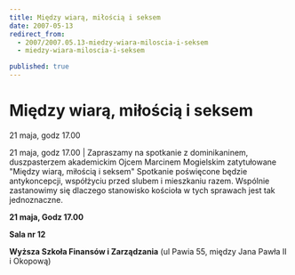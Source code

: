 ```yaml
---
title: Między wiarą, miłością i seksem
date: 2007-05-13
redirect_from: 
  - 2007/2007.05.13-miedzy-wiara-miloscia-i-seksem
  - miedzy-wiara-miloscia-i-seksem

published: true
---
```




# Między wiarą, miłością i seksem

<time>21 maja, godz 17.00</time>

21 maja, godz 17.00 | 
Zapraszamy na spotkanie z dominikaninem, duszpasterzem akademickim Ojcem Marcinem Mogielskim zatytułowane "Między wiarą, miłością i seksem" 
Spotkanie poświęcone będzie antykoncepcji, współżyciu przed slubem i mieszkaniu razem. Wspólnie zastanowimy się dlaczego stanowisko kościoła w tych sprawach jest tak jednoznaczne.&nbsp;

**21 maja, Godz 17.00**

**Sala nr 12**

**Wyższa Szkoła Finansów i Zarządzania** (ul Pawia 55, między Jana Pawła II i Okopową)


<!--CONTENT FROM OLD SERVER (jos before 2013): 21 maja, godz 17.00 | 
Zapraszamy na spotkanie z dominikaninem, duszpasterzem akademickim Ojcem Marcinem Mogielskim zatytułowane "Między wiarą, miłością i seksem" 
Spotkanie poświęcone będzie antykoncepcji, współżyciu przed slubem i mieszkaniu razem. Wspólnie zastanowimy się dlaczego stanowisko kościoła w tych sprawach jest tak jednoznaczne.&nbsp;

**21 maja, Godz 17.00**



**Sala nr 12**



**Wyższa Szkoła Finansów i Zarządzania** (ul Pawia 55, między Jana Pawła II i Okopową)

-->

<!--{{json:{"created_date":"2007-05-13 22:15:13","publish_down":"0000-00-00 00:00:00","id":"497"}}}-->